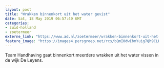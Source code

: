 ```yaml
---
layout: post
title: "Wrakken binnenkort uit het water gevist"
date: Sat, 18 May 2019 06:57:49 GMT
categories: 
- zuid-holland 
- zoetermeer 
externe_link: "https://www.ad.nl/zoetermeer/wrakken-binnenkort-uit-het-water-gevist~ad847c41/"
feature_image: "https://images4.persgroep.net/rcs/bQmI0dwIbmYuig7Qh9CLHonNWVQ/diocontent/148603481/_fitwidth/400/?appId=21791a8992982cd8da851550a453bd7f&quality=0.7"
---
```


Team Handhaving gaat binnenkort meerdere wrakken uit het water vissen in de wijk De Leyens.
